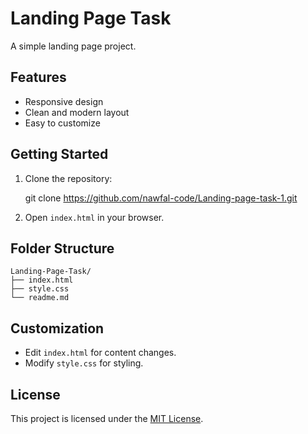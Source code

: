 # Landing Page Task

A simple landing page project.

## Features

- Responsive design
- Clean and modern layout
- Easy to customize

## Getting Started

1. Clone the repository:
    
    git clone https://github.com/nawfal-code/Landing-page-task-1.git
    
2. Open `index.html` in your browser.

## Folder Structure

```
Landing-Page-Task/
├── index.html
├── style.css
└── readme.md
```

## Customization

- Edit `index.html` for content changes.
- Modify `style.css` for styling.

## License

This project is licensed under the [MIT License](LICENSE).

